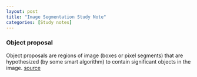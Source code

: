```yaml
---
layout: post
title: "Image Segmentation Study Note"
categories: [Study notes]
---
```


### Object proposal
Object proposals are regions of image (boxes or pixel segments) that are hypothesized (by some smart algorithm) to contain significant objects in the image. [source](https://www.quora.com/What-is-the-definition-of-Object-proposal-in-object-detection)
